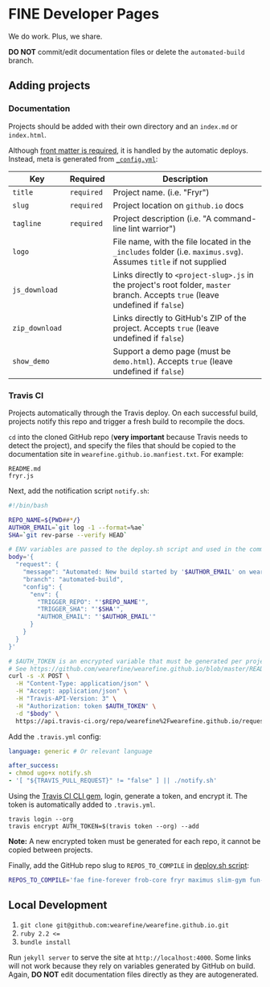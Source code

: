 # FINE Developer Pages

We do work. Plus, we share.

**DO NOT** commit/edit documentation files or delete the `automated-build` branch.

## Adding projects

### Documentation

Projects should be added with their own directory and an `index.md` or `index.html`.

Although [front matter is required](https://help.github.com/articles/configuring-jekyll/#front-matter-is-required), it is handled by the automatic deploys. Instead, meta is generated from [`_config.yml`](_config.yml):

| Key | Required | Description |
|---|---|---|
| `title` | `required` | Project name. (i.e. "Fryr") |
| `slug` | `required` | Project location on `github.io` docs |
| `tagline` | `required` | Project description (i.e. "A command-line lint warrior") |
| `logo` | | File name, with the file located in the `_includes` folder (i.e. `maximus.svg`). Assumes `title` if not supplied |
| `js_download` | | Links directly to `<project-slug>.js` in the project's root folder, `master` branch. Accepts `true` (leave undefined if `false`) |
| `zip_download` | | Links directly to GitHub's ZIP of the project. Accepts `true` (leave undefined if `false`) |
| `show_demo` | | Support a demo page (must be `demo.html`). Accepts `true` (leave undefined if `false`) |

### Travis CI

Projects automatically  through the Travis deploy. On each successful build, projects notify this repo and trigger a fresh build to recompile the docs. 

`cd` into the cloned GitHub repo (**very important** because Travis needs to detect the project), and specify the files that should be copied to the documentation site in `wearefine.github.io.manfiest.txt`. For example: 

```
README.md
fryr.js
```

Next, add the notification script `notify.sh`: 

```bash
#!/bin/bash

REPO_NAME=${PWD##*/}
AUTHOR_EMAIL=`git log -1 --format=%ae`
SHA=`git rev-parse --verify HEAD`

# ENV variables are passed to the deploy.sh script and used in the commit message
body='{
  "request": {
    "message": "Automated: New build started by '$AUTHOR_EMAIL' on wearefine/'$REPO_NAME'@'$SHA'",
    "branch": "automated-build",
    "config": {
      "env": {
        "TRIGGER_REPO": "'$REPO_NAME'",
        "TRIGGER_SHA": "'$SHA'",
        "AUTHOR_EMAIL": "'$AUTHOR_EMAIL'"
      }
    }
  }
}'

# $AUTH_TOKEN is an encrypted variable that must be generated per project
# See https://github.com/wearefine/wearefine.github.io/blob/master/README.md#travis-ci
curl -s -X POST \
  -H "Content-Type: application/json" \
  -H "Accept: application/json" \
  -H "Travis-API-Version: 3" \
  -H "Authorization: token $AUTH_TOKEN" \
  -d "$body" \
  https://api.travis-ci.org/repo/wearefine%2Fwearefine.github.io/requests
```

Add the `.travis.yml` config:

```yml
language: generic # Or relevant language

after_success:
- chmod ugo+x notify.sh
- '[ "${TRAVIS_PULL_REQUEST}" != "false" ] || ./notify.sh'
```

Using the [Travis CI CLI gem](https://github.com/travis-ci/travis.rb), login, generate a token, and encrypt it. The token is automatically added to `.travis.yml`.

```
travis login --org
travis encrypt AUTH_TOKEN=$(travis token --org) --add
```

**Note:** A new encrypted token must be generated for each repo, it cannot be copied between projects.

Finally, add the GitHub repo slug to `REPOS_TO_COMPILE` in [deploy.sh script](deploy.sh):

```bash
REPOS_TO_COMPILE='fae fine-forever frob-core fryr maximus slim-gym fun-fancy-project'
```

## Local Development

1. `git clone git@github.com:wearefine/wearefine.github.io.git`
1. `ruby 2.2 <=`
1. `bundle install`

Run `jekyll server` to serve the site at `http://localhost:4000`. Some links will not work because they rely on variables generated by GitHub on build. Again, **DO NOT** edit documentation files directly as they are autogenerated.
